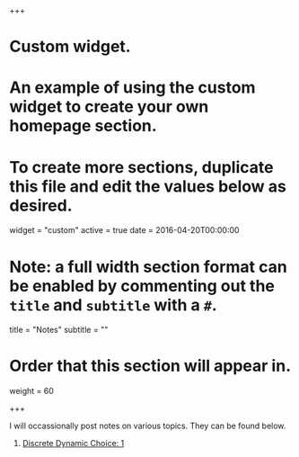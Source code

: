 +++
# Custom widget.
# An example of using the custom widget to create your own homepage section.
# To create more sections, duplicate this file and edit the values below as desired.
widget = "custom"
active = true
date = 2016-04-20T00:00:00

# Note: a full width section format can be enabled by commenting out the `title` and `subtitle` with a `#`.
title = "Notes"
subtitle = ""

# Order that this section will appear in.
weight = 60

+++


I will occassionally post notes on various topics. They can be found below. 

1. [Discrete Dynamic Choice: 1](first/)

